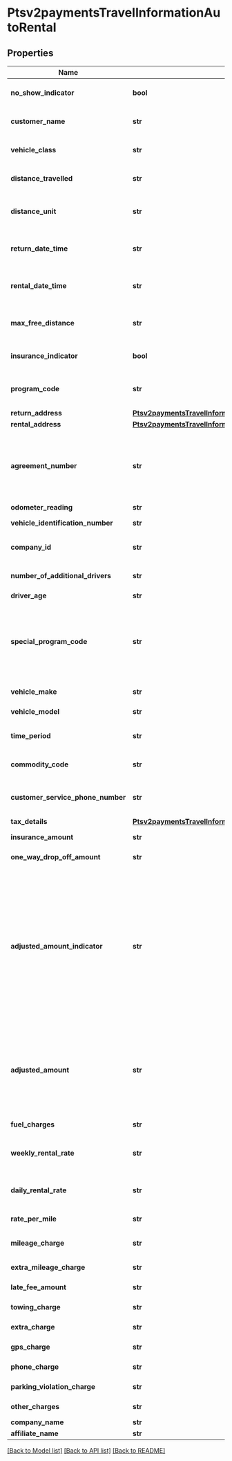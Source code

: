 # Ptsv2paymentsTravelInformationAutoRental

## Properties
Name | Type | Description | Notes
------------ | ------------- | ------------- | -------------
**no_show_indicator** | **bool** | No Show Indicator provides an indicator noting that the individual did not show up after making a reservation for a vehicle. Possible values: - true - false  | [optional] 
**customer_name** | **str** | Name of the individual making the rental agreement.  Valid data lengths by card:  |Card Specific Validation|VISA|MasterCard|Discover|AMEX| |--- |--- |--- |--- | | Filed Length| 40| 40| 29| 26| | Field Type| AN| ANS| AN| AN| | M/O/C| O| M| M| M|  | [optional] 
**vehicle_class** | **str** | Classification of the rented auto.  **NOTE** For VISA, this is a 2-byte optional code.  Valid values for American Express &amp; MasterCard:  |American Express |MasterCard |Description| |--- |--- |--- | | 0001| 0001| Mini| | 0002| 0002| Subcompact| | 0003| 0003| Economy| | 0004| 0004| Compact| | 0005| 0005| Midsize| | 0006| 0006| Intermediate| | 0007| 0007| Standard| | 0008| 0008| Fulll size| | 0009| 0009| Luxury| | 0010| 0010| Premium| | 0011| 0011| Minivan| | 0012| 0012| 12-passenger van| | 0013| 0013| Moving van| | 0014| 0014| 15-passenger van| | 0015| 0015| Cargo van| | 0016| 0016| 12-foot truck| | 0017| 0017| 20-foot truck| | 0018| 0018| 24-foot truck| | 0019| 0019| 26-foot truck| | 0020| 0020| Moped| | 0021| 0021| Stretch| | 0022| 0022| Regular| | 0023| 0023| Unique| | 0024| 0024| Exotic| | 0025| 0025| Small/medium truck| | 0026| 0026| Large truck| | 0027| 0027| Small SUV| | 0028| 0028| Medium SUV| | 0029| 0029| Large SUV| | 0030| 0030| Exotic SUV| | 9999| 9999| Miscellaneous|  Additional Values allowed **only** for &#x60;American Express&#x60;:  |American Express|MasterCard|Description| |--- |--- |--- | | 0031| NA| Four Wheel Drive| | 0032| NA| Special| | 0099| NA| Taxi|  | [optional] 
**distance_travelled** | **str** | Total number of miles driven by the customer. This field is supported only for MasterCard and American Express.  | [optional] 
**distance_unit** | **str** | Miles/Kilometers Indicator shows whether the \&quot;miles\&quot; fields are expressed in miles or kilometers.  Allowed values: - &#x60;K&#x60; - Kilometers - &#x60;M&#x60; - Miles  | [optional] 
**return_date_time** | **str** | Date/time the auto was returned to the rental agency. Format: &#x60;&#x60;yyyy-MM-dd HH-mm-ss z&#x60;&#x60; This field is supported for Visa, MasterCard, and American Express.  | [optional] 
**rental_date_time** | **str** | Date/time the auto was picked up from the rental agency. Format: &#x60;yyyy-MM-dd HH-mm-ss z&#x60; This field is supported for Visa, MasterCard, and American Express.  | [optional] 
**max_free_distance** | **str** | Maximum number of free miles or kilometers allowed to a customer for the duration of the auto rental agreement. This field is supported only for MasterCard and American Express.  | [optional] 
**insurance_indicator** | **bool** | Used for MC and Discover  Valid values: - &#x60;true&#x60; - Yes (insurance was purchased) - &#x60;false&#x60; - No (insurance was not purchased)  | [optional] 
**program_code** | **str** | Used to identify special circumstances applicable to the Card Transaction or Cardholder, such as \&quot;renter\&quot; or \&quot;show\&quot;.  This code is &#x60;2 digit&#x60; value agreed by Merchant and processor.  | [optional] 
**return_address** | [**Ptsv2paymentsTravelInformationAutoRentalReturnAddress**](Ptsv2paymentsTravelInformationAutoRentalReturnAddress.md) |  | [optional] 
**rental_address** | [**Ptsv2paymentsTravelInformationAutoRentalRentalAddress**](Ptsv2paymentsTravelInformationAutoRentalRentalAddress.md) |  | [optional] 
**agreement_number** | **str** | Auto rental agency&#39;s agreement (invoice) number provided to the customer. It is used to trace any inquiries about transactions. This field is supported for Visa, MasterCard, and American Express. This Merchant-defined value, which may be composed of any combination of characters and/or numerals, may become part of the descriptive bill on the Cardmember&#39;s statement.  | [optional] 
**odometer_reading** | **str** | Odometer reading at time of vehicle rental.  | [optional] 
**vehicle_identification_number** | **str** | This field contains a unique identifier assigned by the company to the vehicle.  | [optional] 
**company_id** | **str** | Corporate Identifier provides the unique identifier of the corporation or entity renting the vehicle:  |Card Specific Validation|VISA|MasterCard|Discover|AMEX| |--- |--- |--- |--- | | Filed Length| NA| 12| NA| NA| | Field Type| NA| AN| NA| NA| | M/O/C| NA| O| NA| NA|  | [optional] 
**number_of_additional_drivers** | **str** | The number of additional drivers included on the rental agreement not including the individual who signed the rental agreement.  | [optional] 
**driver_age** | **str** | Age of the driver renting the vehicle.  | [optional] 
**special_program_code** | **str** | Program code used to identify special circumstances, such as \&quot;frequent renter\&quot; or \&quot;no show\&quot; status for the renter. Possible values: - &#x60;0&#x60;: not applicable (default) - &#x60;1&#x60;: frequent renter - &#x60;2&#x60;: no show  For authorizations, this field is supported only for Visa.  For captures, this field is supported for Visa, MasterCard, and American Express.  Code for special programs applicable to the Card Transaction or the Cardholder.  | [optional] 
**vehicle_make** | **str** | Make of the vehicle being rented (e.g., Chevrolet or Ford).  | [optional] 
**vehicle_model** | **str** | Model of the vehicle being rented (e.g., Cavalier or Focus).  | [optional] 
**time_period** | **str** | Indicates the time period for which the vehicle rental rate applies (e.g., daily, weekly or monthly). Daily, Weekly and Monthly are valid values.  | [optional] 
**commodity_code** | **str** | Commodity code or International description code used to classify the item. Contact your acquirer for a list of codes.  | [optional] 
**customer_service_phone_number** | **str** | Customer service telephone number that is used to resolve questions or disputes. Include the area code, exchange, and number. This field is supported only for MasterCard and American Express.  | [optional] 
**tax_details** | [**Ptsv2paymentsTravelInformationAutoRentalTaxDetails**](Ptsv2paymentsTravelInformationAutoRentalTaxDetails.md) |  | [optional] 
**insurance_amount** | **str** | Insurance charges. Field is conditional and can include decimal point.  | [optional] 
**one_way_drop_off_amount** | **str** | Extra charges incurred for a one-way rental agreement for the auto. This field is supported only for Visa.  | [optional] 
**adjusted_amount_indicator** | **str** | For **MasterCard** and **Discover**: Adjusted amount indicator code that indicates any miscellaneous charges incurred after the auto was returned. Possible values: - &#x60;A&#x60; - Drop-off charges - &#x60;B&#x60; - Delivery charges - &#x60;C&#x60; - Parking expenses - &#x60;D&#x60; - Extra hours - &#x60;E&#x60; - Violations - &#x60;X&#x60; - More than one of the above charges  For **American Express**: Audit indicator code that indicates any adjustment for mileage, fuel, auto damage, etc. made to a rental agreement and whether the cardholder was notified.  Possible value for the authorization service: - &#x60;A&#x60; (default): adjustment amount greater than 0 (zero)  Possible values for the capture service: - &#x60;X&#x60; - Multiple adjustments - &#x60;Y&#x60; - One adjustment only; Cardmember notified - &#x60;Z&#x60; - One adjustment only; Cardmember not notified. This value is used as the default if the request does not include this field and includes an adjustment amount greater than 0 (zero). This is an optional field.  | [optional] 
**adjusted_amount** | **str** | Adjusted Amount indicates whether any miscellaneous charges were incurred after the vehicle was returned.  For authorizations, this field is supported only for American Express.  For captures, this field is supported only for MasterCard and American Express. **NOTE** For American Express, this field is required if the &#x60;travelInformation.autoRental.adjustedAmountIndicator&#x60; field is included in the request and has a value; otherwise, this field is optional.  For all other card types, this field is ignored.  | [optional] 
**fuel_charges** | **str** | Extra gasoline charges that extend beyond the basic rental agreement. This field is supported only for Visa.  | [optional] 
**weekly_rental_rate** | **str** | Weekly Rental Amount provides the amount charged for a seven-day rental period. Field - Time Period needs to be populated with Weekly if this field is present  | [optional] 
**daily_rental_rate** | **str** | Daily auto rental rate charged. This field is supported only for MasterCard and American Express.  Field - Time Period needs to be populated with Daily if this field is present  | [optional] 
**rate_per_mile** | **str** | Rate charged for each mile. This field is supported only for MasterCard and American Express.  | [optional] 
**mileage_charge** | **str** | Regular Mileage Charge provides the amount charged for regular miles traveled during vehicle rental. Two decimal places  | [optional] 
**extra_mileage_charge** | **str** | Extra mileage charges that extend beyond the basic rental agreement. This field is supported only for Visa.  | [optional] 
**late_fee_amount** | **str** | Extra charges related to a late return of the rented auto. This field is supported only for Visa.  | [optional] 
**towing_charge** | **str** | (Towing Charges) provides the amount charged to tow the rental vehicle.  | [optional] 
**extra_charge** | **str** | (Extra Charges) provides the extra charges associated with the vehicle rental.  | [optional] 
**gps_charge** | **str** | Amount charged for renting a Global Positioning Service (GPS).  | [optional] 
**phone_charge** | **str** | Additional charges incurred for phone usage included on the total bill.  | [optional] 
**parking_violation_charge** | **str** | Extra charges incurred due to a parking violation for the auto. This field is supported only for Visa.  | [optional] 
**other_charges** | **str** | Total amount charged for all other miscellaneous charges not previously defined.  | [optional] 
**company_name** | **str** | Merchant to send their auto rental company name  | [optional] 
**affiliate_name** | **str** | When merchant wants to send the affiliate name.  | [optional] 

[[Back to Model list]](../README.md#documentation-for-models) [[Back to API list]](../README.md#documentation-for-api-endpoints) [[Back to README]](../README.md)


